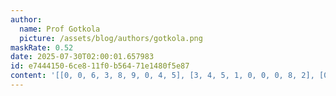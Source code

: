 ```yaml
---
author:
  name: Prof Gotkola
  picture: /assets/blog/authors/gotkola.png
maskRate: 0.52
date: 2025-07-30T02:00:01.657983
id: e7444150-6ce8-11f0-b564-71e1480f5e87
content: '[[0, 0, 6, 3, 8, 9, 0, 4, 5], [3, 4, 5, 1, 0, 0, 0, 8, 2], [0, 9, 0, 0, 0, 0, 0, 0, 1], [0, 0, 3, 7, 6, 0, 4, 0, 0], [0, 0, 0, 0, 3, 0, 1, 0, 0], [8, 0, 4, 9, 1, 0, 0, 6, 3], [0, 5, 0, 8, 9, 0, 2, 1, 4], [0, 0, 2, 6, 5, 0, 8, 0, 0], [0, 0, 0, 2, 4, 0, 3, 0, 0]]'
---
```

